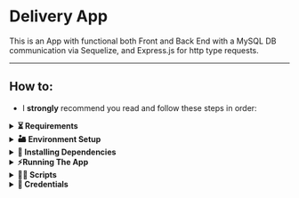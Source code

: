 # Delivery App
This is an App with functional both Front and Back End with a MySQL DB communication via Sequelize, and Express.js for http type requests.

---

## How to:
- I **strongly** recommend you read and follow these steps in order:

<details>
	<summary>
		<strong>⏳	Requirements</strong>
	</summary>

  - This project was developed with `node v16.9.1` and `npm v8.5.5` and it is recommended to have such versions.

  - The database used was **MySQL** and `MySQL Workbench v8` for development
  ---
</details>

<details>
  <summary>
    <strong>🏜 Environment Setup</strong>
  </summary> <br>
  
  This application is made to adapt to each dev's environment, and for that there are two `.env` files that must be adjusted accordingly. Inside each folder, `back-end` and `front-end`, there is a `.env.EXAMPLE` file included. These are made to be renamed into `.env` and edited so that they work on your environment:
  
  - Front-End's **.env.EXAMPLE** : No changes should be necessary, simply rename the file appropriately to `.env`
  
  - Back-End's **.env.EXAMPLE** : Two edits must be made on top of renaming the file to `.env`:
    - On *line 5* change the value **after** `MYSQL_USER=` to your MySQL Workbench's *username*.
    - On *line 6* change the value **after** `MYSQL_PASSWORD=` to your MySQL Workbench's *password*.
  ---
</details>

<details>
  <summary>
    <strong>🧩 Installing Dependencies</strong>
  </summary> <br>
  
  - Upon *cloning* the directory, from the root directory, simply run either:
    - `npm install`: Installs all dependencies in *both* **Front End** and **Back End**.
    - `npm run dev:prestart`: Same as above, but also initializes `Sequelize` after installation. Recommended if installing for the first time.
  
  - You can also run `npm install` while inside the `front-end` or `back-end` directories to install their dependencies separately, if you wish to do so. This is not recommended as there are also dependencies that must be installed from the App's *root* directory.
  ---
</details>

<details>
  <summary>
    <strong>⚡Running The App</strong>
  </summary>
  
  After a successful installation *and* setting up your environment, simply run from **both** `/front-end` and `/back-end`:
  - `npm start`
    - When executed from inside `/front-end` a browser window should open.
    - When executed from inside `/back-end` it will open a port for http requests.
  
  You will need **both** ends running **at the same time** for the App to work!
  ---
</details>

<details>
  <summary>
    <strong>🧑‍💻 Scripts</strong>
  </summary>
  
  - These scripts are made to be run from the App's **root** directory:
    - `npm start` : Clears ports `3000` and `3001` and also **reruns sequelize** to setup the Database from scratch. This will initialize a `pm2` process.
    - `npm run dev` : Clears ports `3000` and `3001` and initializes a `pm2` process. In this mode any changes are refreshed to be viewed in real time.
    - `npm stop` : Stops the App and kills any `pm2` instance currently running.
  
  ---
</details>

<details>
  <summary>
    <strong>💁 Credentials</strong>
  </summary>
  
  To properly test the Database, Login and general App functionality you will need to know some usernames and passwords already present within the Database. Of course, you can always make a User yourself by utilizing the button *below* the Login button, which creates a `Customer Account`. But regardless, these are the users present in the DB upon seeding:
  - **Admin**
    - Email: `adm@deliveryapp.com`
    - Password: `--adm2@21!!--`
    - About: This is the administrator of the App, presumably the owner. It can **create** and **delete** new users, be it a Seller or a Customer. Only the Admin is able to create new Sellers. Any new user created or deleted will be updated in real time inside the database. The admin cannot delete itself or create any other Admin for the time being.
  
  - **Seller**
    - Email: `fulana@deliveryapp.com`
    - Password: `fulana@123`
    - About: This is a seller account. It can view and manage its sales. It does **not** have access to the product list for sale for now. Any new sale is can be sent towards this account and it will be updated in real time through the database.
  
  - **Customer**
    - Email: `zebirita@email.com`
    - Password: `$#zebirita#$`
    - About: This is a customer account. It can view the list of Products for sale received from the back-end, add any number of items and send it to its cart, where it can proceed to checkout and confirmation. Upon said confirmation, a new sale will added towards the selected Seller, which will be updated in real time within the Database.
  
  *Registering a new User:*
  - Upon clicking `Register`, you must enter an email and password:
    - **Email**: In total it **must** be at least `12 characters long`. It will also not let you register an invalid email format.
    - **Password**: Must be *at least* `6 characters long`. You can use any characters you wish.
    - If succcessful, a new user of the `Customer` type will be created and inserted into the database. You can login with this new user as well!
  
  ---
</details>

